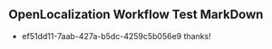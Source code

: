 ## OpenLocalization Workflow Test MarkDown
* ef51dd11-7aab-427a-b5dc-4259c5b056e9 thanks!

<!--HONumber=Sep16_HO1-->


